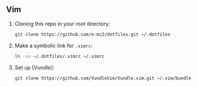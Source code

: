 ## Vim

1. Cloning this repo in your root directory:

   ```bash
   git clone https://github.com/e-mc2/dotfiles.git ~/.dotfiles
   ```
  
2. Make a symbolic link for `.vimrc`:

   ```bash
   ln -sv ~/.dotfiles/.vimrc ~/.vimrc
   ```

3. Set up [Vundle]:

   ```bash
   git clone https://github.com/VundleVim/Vundle.vim.git ~/.vim/bundle/Vundle.vim
   ```
